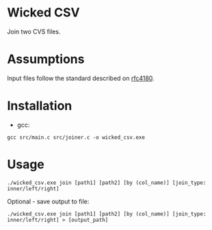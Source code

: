 # Wicked CSV
Join two CVS files.

# Assumptions
Input files follow the standard described on [rfc4180](https://datatracker.ietf.org/doc/html/rfc4180).

# Installation
- gcc:
```[shell]
gcc src/main.c src/joiner.c -o wicked_csv.exe
```

# Usage
```[shell]
./wicked_csv.exe join [path1] [path2] [by (col_name)] [join_type: inner/left/right]
```
Optional - save output to file:
```[shell]
./wicked_csv.exe join [path1] [path2] [by (col_name)] [join_type: inner/left/right] > [output_path]
```

